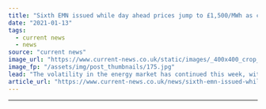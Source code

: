 ```yaml
---
title: "Sixth EMN issued while day ahead prices jump to £1,500/MWh as capacity remains tight"
date: "2021-01-13"
tags: 
  - current news
  - news
source: "current news"
image_url: "https://www.current-news.co.uk/static/images/_400x400_crop_center-center/Transmission-UK-Credit-Andy-Beecroft.jpg"
image_fp: "/assets/img/post_thumbnails/175.jpg"
lead: "​The volatility in the energy market has continued this week, with National Grid ESO issuing another Electricity Market Notice (EMN) while day ahead prices just to almost £1,500/MWh."
article_url: "https://www.current-news.co.uk/news/sixth-emn-issued-while-day-ahead-prices-just-to-1-500-mwh-as-capacity-remains-tight?utm_source=rss-feeds&utm_medium=rss&utm_campaign=rss"
---
```


---
